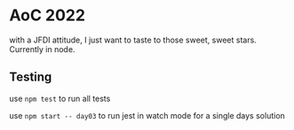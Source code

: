 # AoC 2022

with a JFDI attitude, I just want to taste to those sweet, sweet stars. 
Currently in node.

## Testing

use `npm test` to run all tests

use `npm start -- day03` to run jest in watch mode for a single days solution
